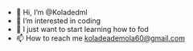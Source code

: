 - 👋 Hi, I’m @Koladedml
- 👀 I’m interested in coding
- 🌱 I just want to start learning how to fod
- 📫 How to reach me koladeademola60@gmail.com

<!---
Koladedml/Koladedml is a ✨ special ✨ repository because its `README.md` (this file) appears on your GitHub profile.
You can click the Preview link to take a look at your changes.
--->

